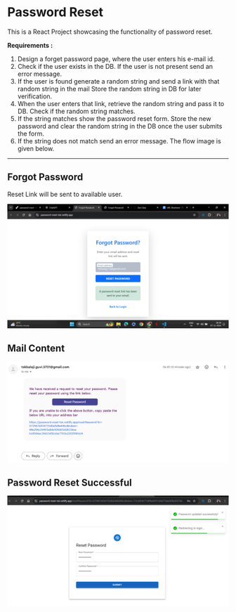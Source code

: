 # Password Reset

This is a React Project showcasing the functionality of password reset.

**Requirements :**

1. Design a forget password page, where the user enters his e-mail id.
2. Check if the user exists in the DB. If the user is not present send an error message.
3. If the user is found generate a random string and send a link with that random string in the mail Store the random string in DB for later verification.
4. When the user enters that link, retrieve the random string and pass it to DB. Check if the random string matches.
5. If the string matches show the password reset form. Store the new password and clear the random string in the DB once the user submits the form.
6. If the string does not match send an error message. The flow image is given below.

---

## Forgot Password

Reset Link will be sent to available user.

![forgotpassword](./public/Link%20Sent.png)

## Mail Content

![mailcontent](./public/Mail.png)

## Password Reset Successful

![pswchanged](./public/password%20change%20successfull.png)
